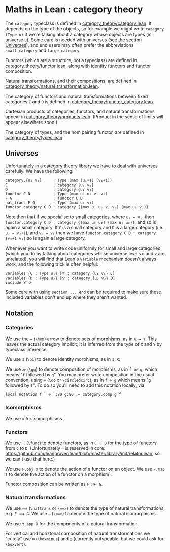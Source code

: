 # Maths in Lean : category theory

The `category` typeclass is defined in [category_theory/category.lean](https://github.com/leanprover/mathlib/blob/master/category_theory/category.lean).
It depends on the type of the objects, so for example we might write `category (Type u)` if we're talking about a category whose objects are types (in universe `u`).
Some care is needed with universes (see the section [Universes](##markdown-header-universes)), and end users may often prefer the abbreviations `small_category` and `large_category`.

Functors (which are a structure, not a typeclass) are defined in [category_theory/functor.lean](https://github.com/leanprover/mathlib/blob/master/category_theory/functor/default.lean),
along with identity functors and functor composition.

Natural transformations, and their compositions, are defined in [category_theory/natural_transformation.lean](https://github.com/leanprover/mathlib/blob/master/category_theory/natural_transformation.lean).

The category of functors and natural transformations between fixed categories `C` and `D`
is defined in [category_theory/functor_category.lean](https://github.com/leanprover/mathlib/blob/master/category_theory/functor_category.lean).

Cartesian products of categories, functors, and natural transformations appear in
[category_theory/products.lean](https://github.com/leanprover/mathlib/blob/master/category_theory/products.lean). (Product in the sense of limits will appear elsewhere soon!)

The category of types, and the hom pairing functor, are defined in  [category_theory/types.lean](https://github.com/leanprover/mathlib/blob/master/category_theory/types.lean).



## Universes

Unfortunately in a category theory library we have to deal with universes carefully. We have the following:

````
category.{u₁ v₁}     : Type (max (u₁+1) (v₁+1))
C                    : category.{u₁ v₁}
D                    : category.{u₂ v₂}
functor C D          : Type (max u₁ u₂ v₁ v₂)
F G                  : functor C D
nat_trans F G        : Type (max u₁ v₂)
functor.category C D : category.{(max u₁ u₂ v₁ v₂) (max u₁ v₂)}
````

Note then that if we specialise to small categories, where `uᵢ = vᵢ`, then
`functor.category C D : category.{(max u₁ u₂) (max u₁ u₂)}`, and so is again
a small category. If `C` is a small category and `D` is a large category
(i.e. `u₂ = v₂+1`), and `v₂ = v₁` then we have
`functor.category C D : category.{v₁+1 v₁}` so is again a large category.

Whenever you want to write code uniformly for small and large categories
(which you do by talking about categories whose universe levels `u` and `v`
are unrelated), you will find that Lean's `variable` mechanism doesn't always
work, and the following trick is often helpful:

````
variables {C : Type u₁} [𝒞 : category.{u₁ v₁} C]
variables {D : Type u₂} [𝒟 : category.{u₂ v₂} D]
include 𝒞 𝒟
````

Some care with using `section ... end` can be required to make sure these
included variables don't end up where they aren't wanted.

## Notation

### Categories

We use the `⟶` (`\hom`) arrow to denote sets of morphisms, as in `X ⟶ Y`.
This leaves the actual category implicit; it is inferred from the type of `X` and `Y` by typeclass inference.

We use `𝟙` (`\b1`) to denote identity morphisms, as in `𝟙 X`.

We use `≫` (`\gg`) to denote composition of morphisms, as in `f ≫ g`, which means "`f` followed by `g`".
You may prefer write composition in the usual convention, using `⊚` (`\oo` or `\circledcirc`), as in `f ⊚ g` which means "`g` followed by `f`". To do so you'll need to add this notation locally, via
```
local notation f ` ⊚ `:80 g:80 := category.comp g f
```

### Isomorphisms
We use `≅` for isomorphisms.

### Functors
We use `⥤` (`\func`) to denote functors, as in `C ⥤ D` for the type of functors from `C` to `D`.
(Unfortunately `⇒` is reserved in core: https://github.com/leanprover/lean/blob/master/library/init/relator.lean, so we can't use that here.)

We use `F.obj X` to denote the action of a functor on an object.
We use `F.map f` to denote the action of a functor on a morphism`.

Functor composition can be written as `F ⋙ G`.

### Natural transformations
We use `⟹` (`\nattrans` or `\==>`) to denote the type of natural transformations, e.g. `F ⟹ G`.
We use `⇔` (`\<=>`) to denote the type of natural isomorphisms.

We use `τ.app X` for the components of a natural transformation.

For vertical and horiztonal composition of natural transformations we "cutely" use `⊟` (`\boxminus`) and `◫` (currently untypeable, but we could ask for `\boxvert`).
